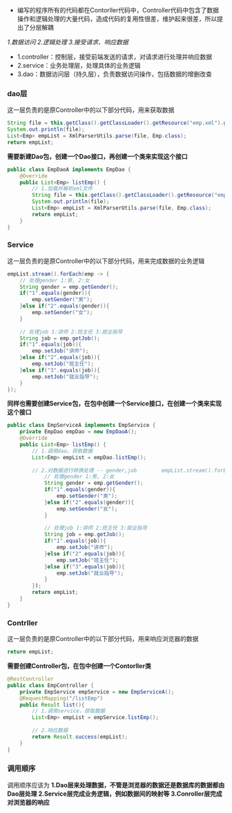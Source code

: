 - 编写的程序所有的代码都在Contorller代码中，Controller代码中包含了数据操作和逻辑处理的大量代码，造成代码的复用性很差，维护起来很差，所以提出了分层解耦

*1.数据访问*
*2.逻辑处理*
*3.接受请求、响应数据*

- 1.controller：控制层，接受前端发送的请求，对请求进行处理并响应数据
- 2.service：业务处理层，处理具体的业务逻辑
- 3.dao：数据访问层（持久层），负责数据访问操作，包括数据的增删改查

### dao层
这一层负责的是原Controller中的以下部分代码，用来获取数据
```java
String file = this.getClass().getClassLoader().getResource("emp.xml").getFile();  
System.out.println(file);  
List<Emp> empList = XmlParserUtils.parse(file, Emp.class);  
return empList;
```

**需要新建Dao包，创建一个Dao接口，再创建一个类来实现这个接口**
```java
public class EmpDaoA implements EmpDao {  
    @Override  
    public List<Emp> listEmp() {  
        // 1.加载并解析xml文件  
        String file = this.getClass().getClassLoader().getResource("emp.xml").getFile();  
        System.out.println(file);  
        List<Emp> empList = XmlParserUtils.parse(file, Emp.class);  
        return empList;  
    }  
}
```

### Service
这一层负责的是原Controller中的以下部分代码，用来完成数据的业务逻辑
```java
empList.stream().forEach(emp -> {  
    // 处理gender 1:男, 2:女  
    String gender = emp.getGender();  
    if("1".equals(gender)){  
        emp.setGender("男");  
    }else if("2".equals(gender)){  
        emp.setGender("女");  
    }  
  
    // 处理job 1:讲师 2:班主任 3:就业指导  
    String job = emp.getJob();  
    if("1".equals(job)){  
        emp.setJob("讲师");  
    }else if("2".equals(job)){  
        emp.setJob("班主任");  
    }else if("3".equals(job)){  
        emp.setJob("就业指导");  
    }  
});
```

**同样也需要创建Service包，在包中创建一个Service接口，在创建一个类来实现这个接口**
```java
public class EmpServiceA implements EmpService {  
    private EmpDao empDao = new EmpDaoA();  
    @Override  
    public List<Emp> listEmp() {  
        // 1.调用dao，获取数据  
        List<Emp> empList = empDao.listEmp();  
  
        // 2.对数据进行转换处理 -- gender,job        empList.stream().forEach(emp -> {  
            // 处理gender 1:男, 2:女  
            String gender = emp.getGender();  
            if("1".equals(gender)){  
                emp.setGender("男");  
            }else if("2".equals(gender)){  
                emp.setGender("女");  
            }  
  
            // 处理job 1:讲师 2:班主任 3:就业指导  
            String job = emp.getJob();  
            if("1".equals(job)){  
                emp.setJob("讲师");  
            }else if("2".equals(job)){  
                emp.setJob("班主任");  
            }else if("3".equals(job)){  
                emp.setJob("就业指导");  
            }  
        });  
        return empList;  
    }  
}
```

### Contrller
这一层负责的是原Controller中的以下部分代码，用来响应浏览器的数据
```java
return empList;
```

**需要创建Controller包，在包中创建一个Contorller类**
```java
@RestController  
public class EmpController {  
    private EmpService empService = new EmpServiceA();  
    @RequestMapping("/listEmp")  
    public Result list(){  
        // 1.调用service，获取数据  
        List<Emp> empList = empService.listEmp();  
  
        // 2.响应数据  
        return Result.success(empList);
    }
}
```

### 调用顺序
调用顺序应该为 
**1.Dao层来处理数据，不管是浏览器的数据还是数据库的数据都由Dao层处理
2.Service层完成业务逻辑，例如数据间的映射等
3.Conroller层完成对浏览器的响应**
